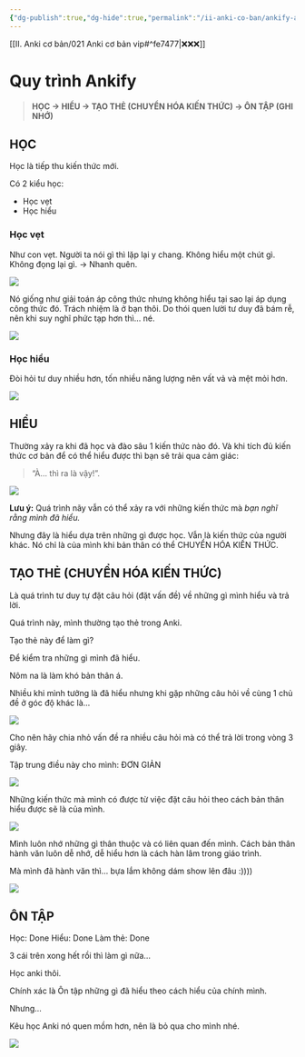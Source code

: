 ```yaml
---
{"dg-publish":true,"dg-hide":true,"permalink":"/ii-anki-co-ban/ankify-anki-hoa/","hide":true,"dgPassFrontmatter":true}
---
```


[[II. Anki cơ bản/021 Anki cơ bản vip#^fe7477\|❌❌❌]]

# Quy trình Ankify

> **HỌC → HIỂU → TẠO THẺ (CHUYỂN HÓA KIẾN THỨC) → ÔN TẬP (GHI NHỚ)**

## HỌC

Học là tiếp thu kiến thức mới.

Có 2 kiểu học:
- Học vẹt
- Học hiểu

### Học vẹt
Như con vẹt.
Người ta nói gì thì lặp lại y chang.
Không hiểu một chút gì.
Không đọng lại gì.
→ Nhanh quên.

![](https://i.imgur.com/UicOaHm.gif)

Nó giống như giải toán áp công thức nhưng không hiểu tại sao lại áp dụng công thức đó.
Trách nhiệm là ở bạn thôi. Do thói quen lười tư duy đã bám rễ, nên khi suy nghĩ phức tạp hơn thì… né.

![](https://i.imgur.com/YeWDfti.gif)

### Học hiểu

Đòi hỏi tư duy nhiều hơn, tốn nhiều năng lượng nên vất vả và mệt mỏi hơn.

![](https://i.imgur.com/dpi5IEo.gif)

## HIỂU
Thường xảy ra khi đã học và đào sâu 1 kiến thức nào đó.
Và khi tích đủ kiến thức cơ bản để có thể hiểu được thì bạn sẽ trải qua cảm giác:

> “À… thì ra là vậy!”.

![](https://i.imgur.com/NdVEmqn.gif)

**Lưu ý:** Quá trình nãy vẫn có thể xảy ra với những kiến thức mà *bạn nghĩ rằng mình đã hiểu.*

Nhưng đây là hiểu dựa trên những gì được học. Vẫn là kiến thức của người khác. Nó chỉ là của mình khi bản thân có thể CHUYỂN HÓA KIẾN THỨC.

## TẠO THẺ (CHUYỂN HÓA KIẾN THỨC)

Là quá trình tư duy tự đặt câu hỏi (đặt vấn đề) về những gì mình hiểu và trả lời.

Quá trình này, mình thường tạo thẻ trong Anki.

Tạo thẻ này để làm gì?

Để kiểm tra những gì mình đã hiểu.

Nôm na là làm khó bản thân á.

Nhiều khi mình tưởng là đã hiểu nhưng khi gặp những câu hỏi về cùng 1 chủ đề ở góc độ khác là…

![](https://i.imgur.com/fmhbCRw.gif)

Cho nên hãy chia nhỏ vấn đề ra nhiều câu hỏi mà có thể trả lời trong vòng 3 giây.

Tập trung điều này cho mình: ĐƠN GIẢN

![](https://i.imgur.com/FYrF9zT.gif)

Những kiến thức mà mình có được từ việc đặt câu hỏi theo cách bản thân hiểu được sẽ là của mình.

![](https://i.imgur.com/6oMVSjY.gif)

Mình luôn nhớ những gì thân thuộc và có liên quan đến mình. Cách bản thân hành văn luôn dễ nhớ, dễ hiểu hơn là cách hàn lâm trong giáo trình.

Mà mình đã hành văn thì… bựa lắm không dám show lên đâu :))))

![](https://i.imgur.com/E3dSAPn.gif)

## ÔN TẬP

Học: Done
Hiểu: Done
Làm thẻ: Done

3 cái trên xong hết rồi thì làm gì nữa…

Học anki thôi.

Chính xác là Ôn tập những gì đã hiểu theo cách hiểu của chính mình.

Nhưng…

Kêu học Anki nó quen mồm hơn, nên là bỏ qua cho mình nhé.

![](https://i.imgur.com/HPT8DXh.gif)

